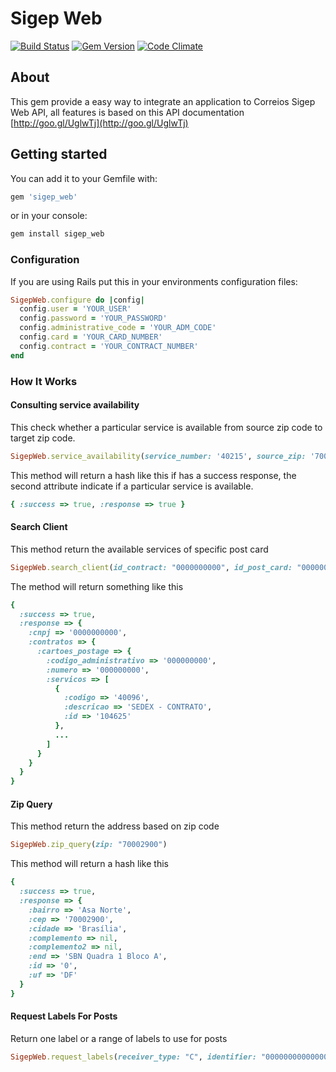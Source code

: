 # Sigep Web

[![Build Status](https://travis-ci.org/Sidoniuns/sigep_web.svg?branch=master)](https://travis-ci.org/Sidoniuns/sigep_web)
[![Gem Version](https://badge.fury.io/rb/sigep_web.svg)](https://badge.fury.io/rb/sigep_web)
[![Code Climate](https://codeclimate.com/github/Sidoniuns/sigep_web/badges/gpa.svg)](https://codeclimate.com/github/Sidoniuns/sigep_web)

## About

This gem provide a easy way to integrate an application to Correios Sigep Web API, all features is based on this API documentation [http://goo.gl/UglwTj](http://goo.gl/UglwTj)

## Getting started

You can add it to your Gemfile with:

``` ruby
gem 'sigep_web'
```

or in your console:

``` ruby
gem install sigep_web
```

### Configuration

If you are using Rails put this in your environments configuration files:

``` ruby
SigepWeb.configure do |config|
  config.user = 'YOUR_USER'
  config.password = 'YOUR_PASSWORD'
  config.administrative_code = 'YOUR_ADM_CODE'
  config.card = 'YOUR_CARD_NUMBER'
  config.contract = 'YOUR_CONTRACT_NUMBER'
end
```
### How It Works

####  Consulting service availability

This check whether a particular service is available from source zip code to target zip code.

``` ruby
SigepWeb.service_availability(service_number: '40215', source_zip: '70002900', target_zip: '74730490')
```

This method will return a hash like this if has a success response, the second attribute indicate if a particular service is available.

``` ruby
{ :success => true, :response => true }
```

#### Search Client
This method return the available services of specific post card

``` ruby
SigepWeb.search_client(id_contract: "0000000000", id_post_card: "0000000000")
```

The method will return something like this

``` ruby
{
  :success => true,
  :response => {
    :cnpj => '0000000000',
    :contratos => {
      :cartoes_postage => {
        :codigo_administrativo => '000000000',
        :numero => '000000000',
        :servicos => [
          {
            :codigo => '40096',
            :descricao => 'SEDEX - CONTRATO',
            :id => '104625'
          },
          ...
        ]
      }
    }
  }
}
```

#### Zip Query
This method return the address based on zip code

``` ruby
SigepWeb.zip_query(zip: "70002900")
```

This method will return a hash like this

``` ruby
{
  :success => true,
  :response => {
    :bairro => 'Asa Norte',
    :cep => '70002900',
    :cidade => 'Brasília',
    :complemento => nil,
    :complemento2 => nil,
    :end => 'SBN Quadra 1 Bloco A',
    :id => '0',
    :uf => 'DF'
  }
}
```

#### Request Labels For Posts
Return one label or a range of labels to use for posts
``` ruby
SigepWeb.request_labels(receiver_type: "C", identifier: "00000000000000", id_service: "104625", qt_labels: 1)
```
